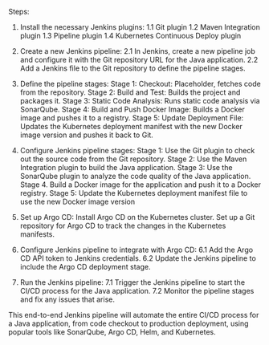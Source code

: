 Steps:
1. Install the necessary Jenkins plugins:
   1.1 Git plugin
   1.2 Maven Integration plugin
   1.3 Pipeline plugin
   1.4 Kubernetes Continuous Deploy plugin

2. Create a new Jenkins pipeline:
   2.1 In Jenkins, create a new pipeline job and configure it with the Git repository URL for the Java application.
   2.2 Add a Jenkins file to the Git repository to define the pipeline stages.

3. Define the pipeline stages:
Stage 1: Checkout: Placeholder, fetches code from the repository.
Stage 2: Build and Test: Builds the project and packages it.
Stage 3: Static Code Analysis: Runs static code analysis via SonarQube.
Stage 4: Build and Push Docker Image: Builds a Docker image and pushes it to a registry.
Stage 5: Update Deployment File: Updates the Kubernetes deployment manifest with the new Docker image version and pushes it back to Git.    

4. Configure Jenkins pipeline stages:
    Stage 1: Use the Git plugin to check out the source code from the Git repository.
    Stage 2: Use the Maven Integration plugin to build the Java application.
    Stage 3: Use the SonarQube plugin to analyze the code quality of the Java application.
    Stage 4. Build a Docker image for the application and push it to a Docker registry.
    Stage 5: Update the Kubernetes deployment manifest file to use the new Docker image version

5. Set up Argo CD:
    Install Argo CD on the Kubernetes cluster.
    Set up a Git repository for Argo CD to track the changes in the Kubernetes manifests.

6. Configure Jenkins pipeline to integrate with Argo CD:
   6.1 Add the Argo CD API token to Jenkins credentials.
   6.2 Update the Jenkins pipeline to include the Argo CD deployment stage.

7. Run the Jenkins pipeline:
   7.1 Trigger the Jenkins pipeline to start the CI/CD process for the Java application.
   7.2 Monitor the pipeline stages and fix any issues that arise.

This end-to-end Jenkins pipeline will automate the entire CI/CD process for a Java application, from code checkout to production deployment, using popular tools like SonarQube, Argo CD, Helm, and Kubernetes.
